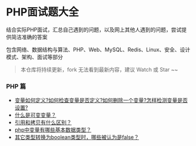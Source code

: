 
# PHP面试题大全

结合实际PHP面试，汇总自己遇到的问题，以及网上其他人遇到的问题，尝试提供简洁准确的答案

包含网络、数据结构与算法、PHP、Web、MySQL、Redis、Linux、安全、设计模式、架构、面试等部分

> 本仓库将持续更新，fork 无法看到最新内容，建议 Watch 或 Star ~~


### PHP 篇

- [变量如何定义?如何检查变量是否定义?如何删除一个变量?怎样检测变量是否设置?](./docs/PHP/PHP篇.md#1-变量如何定义如何检查变量是否定义如何删除一个变量怎样检测变量是否设置)
- [什么是可变变量？](./docs/PHP/PHP篇.md#2-什么是可变变量)
- [引用和拷贝有什么区别？](./docs/PHP/PHP篇.md#4-引用和拷贝有什么区别)
- [php中变量有哪些基本数据类型？](./docs/PHP/PHP篇.md#5-php中变量有哪些基本数据类型)
- [其它类型转换为boolean类型时，哪些被认为是false？](./docs/PHP/PHP篇.md#6-其它类型转换为boolean类型时哪些被认为是false)
